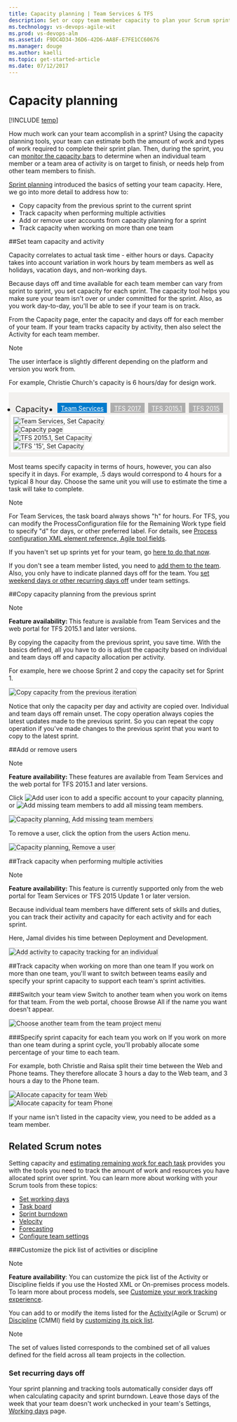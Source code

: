 ```yaml
---
title: Capacity planning | Team Services & TFS
description: Set or copy team member capacity to plan your Scrum sprints when when working from Visual Studio Team Services (VSTS) or Team Foundation Server (TFS)  
ms.technology: vs-devops-agile-wit
ms.prod: vs-devops-alm
ms.assetid: F9DC4D34-36D6-42D6-AA8F-E7FE1CC60676
ms.manager: douge
ms.author: kaelli
ms.topic: get-started-article  
ms.date: 07/12/2017
---
```


# Capacity planning  

[!INCLUDE [temp](../_shared/dev15-version-header.md)]

How much work can your team accomplish in a sprint? Using the capacity planning tools, your team can estimate both the amount of work and types of work required to complete their sprint plan. Then, during the sprint, you can [monitor the capacity bars](../scrum/sprint-planning.md#adjust-work) to determine when an individual team member or a team area of activity is on target to finish, or needs help from other team members to finish. 

[Sprint planning](../scrum/sprint-planning.md#set-capacity) introduced the basics of setting your team capacity. Here, we go into more detail to address how to:  

- Copy capacity from the previous sprint to the current sprint  
- Track capacity when performing multiple activities  
- Add or remove user accounts from capacity planning for a sprint  
- Track capacity when working on more than one team  

<a id="set-capacity">  </a>

##Set team capacity and activity

Capacity correlates to actual task time - either hours or days. Capacity takes into account variation in work hours by team members as well as holidays, vacation days, and non-working days. 

Because days off and time available for each team member can vary from sprint to sprint, you set capacity for each sprint. The capacity tool helps you make sure your team isn't over or under committed for the sprint. Also, as you work day-to-day, you'll be able to see if your team is on track.

From the Capacity page, enter the capacity and days off for each member of your team. If your team tracks capacity by activity, then also select the Activity for each team member.  

>[!NOTE]
>The user interface is slightly different depending on the platform and version you work from. 

For example, Christie Church's capacity is 6 hours/day for design work. 

<div style="background-color: #f2f0ee;padding-top:10px;padding-bottom:10px;"> 

<ul class="nav nav-pills" style="padding-right:15px;padding-left:15px;padding-bottom:5px;vertical-align:top;font-size:18px;">

<li style="float:left;" data-toggle="collapse" data-target="#capacity">Capacity </li>

<li style="float: right;"><a style="max-width: 374px;min-width: 120px;vertical-align: top;background-color:#AEAEAE;margin: 0px 0px 0px 8px;min-width:90px;color: #fff;border: solid 2px #AEAEAE;border-radius: 0;padding: 2px 6px 0px 6px;outline-style:none;height:32px;font-size:14px;font-weight:400" data-toggle="pill" href="#tfs-2015-capacity">TFS 2015</a></li>

<li style="float: right;"><a style="max-width: 374px;min-width: 120px;vertical-align: top;background-color:#AEAEAE;margin: 0px 0px 0px 8px;min-width:90px;color: #fff;border: solid 2px #AEAEAE;border-radius: 0;padding: 2px 6px 0px 6px;outline-style:none;height:32px;font-size:14px;font-weight:400" data-toggle="pill" href="#tfs-2015-1-capacity">TFS 2015.1</a></li>

<li style="float: right;"><a style="max-width: 374px;min-width: 120px;vertical-align: top;background-color:#AEAEAE;margin: 0px 0px 0px 8px;min-width:90px;color: #fff;border: solid 2px #AEAEAE;border-radius: 0;padding: 2px 6px 0px 6px;outline-style:none;height:32px;font-size:14px;font-weight:400" data-toggle="pill" href="#tfs-15-capacity">TFS 2017</a></li>

<li class="active" style="float: right"><a style="max-width: 374px;min-width: 120px;vertical-align: top;background-color:#007acc;margin: 0px 0px 0px 0px;min-width:90px;color: #fff;border: solid 2px #007acc;border-radius: 0;padding: 2px 6px 0px 6px;outline-style:none;height:32px;font-size:14px;font-weight:400" data-toggle="pill" href="#team-services-capacity">Team Services</a></li>
</ul>
 
<div id="capacity" class="tab-content collapse in fade" style="background-color: #ffffff;margin-left:5px;margin-right:5px;padding: 5px 5px 5px 5px;">

<div id="team-services-capacity" class="tab-pane fade in active">
<img src="_img/capacity-planning-set-capacity-tfs-15.png" alt="Team Services, Set Capacity" style="border: 1px solid #CCCCCC;" /> 
</div>

<div class="tab-pane fade" id="tfs-2015-capacity" >
<img src="_img/set-sprint1-capacity.png" title="TFS 2015, Set Capacity" alt="Capacity page" style="border: 1px solid #CCCCCC;" />  
</div>

<div class="tab-pane fade" id="tfs-2015-1-capacity" >
<img src="_img/capacity-planning-set-capacity-tfs-2015.1.png" alt="TFS 2015.1, Set Capacity" style="border: 1px solid #CCCCCC;" /> 
</div>

<div class="tab-pane fade" id="tfs-15-capacity" >
<img src="_img/capacity-planning-set-capacity-tfs-15.png" alt="TFS '15', Set Capacity" style="border: 1px solid #CCCCCC;" /> 
</div>

</div>
</div>


Most teams specify capacity in terms of hours, however, you can also specify it in days. For example, .5 days would correspond to 4 hours for a typical 8 hour day. Choose the same unit you will use to estimate the time a task will take to complete.


>[!NOTE]
>For Team Services, the task board always shows "h" for hours. For TFS, you can modify the ProcessConfiguration file for the Remaining Work type field to specify "d" for days, or other preferred label. For details, see [Process configuration XML element reference, Agile tool fields](../reference/process-configuration-xml-element.md#fields).  


If you haven't set up sprints yet for your team, go [here to do that now](../scrum/define-sprints.md).

If you don't see a team member listed, you need to [add them to the team](../scale/manage-team-assets.md#add-team-admin). Also, you only have to indicate planned days off for the team. You [set weekend days or other recurring days off](#team_settings) under team settings.  

<a id="copy-capacity">  </a>
##Copy capacity planning from the previous sprint 

>[!NOTE]
><b>Feature availability: </b>This feature is available from Team Services and the web portal for TFS 2015.1 and later versions.  

By copying the capacity from the previous sprint, you save time. With the basics defined, all you have to do is adjust the capacity based on individual and team days off and capacity allocation per activity.  

For example, here we choose Sprint 2 and copy the capacity set for Sprint 1. 

<img src="_img/copy-capacity-from-previous-sprint.png" alt="Copy capacity from the previous iteration" style="border: 1px solid #CCCCCC;" /> 

Notice that only the capacity per day and activity are copied over. Individual and team days off remain unset. The copy operation always copies the latest updates made to the previous sprint. So you can repeat the copy operation if you've made changes to the previous sprint that you want to copy to the latest sprint. 


<a id="add-remove-users">  </a>
##Add or remove users  

>[!NOTE]
><b>Feature availability: </b>These features are available from Team Services  and the web portal for TFS 2015.1 and later versions.  

Click ![Add user icon](_img/capacity-planning-add-user-icon.png) to add a specific account to your capacity planning, or ![Add missing team members](_img/capacity-planning-add-missing-users-icon.png) to add all missing team members. 

<img src="_img/capacity-planning-add-missing-team-members.png" alt="Capacity planning, Add missing team members" style="border: 1px solid #CCCCCC;" /> 


To remove a user, click the option from the users Action menu. 

<img src="_img/capacity-planning-remove-user.png" alt="Capacity planning, Remove a user"  style="border: 1px solid #CCCCCC;" /> 

<a id="track-multiple-activities">  </a>
##Track capacity when performing multiple activities

>[!NOTE]  
><b>Feature availability: </b>This feature is currently supported only from the web portal for Team Services or TFS 2015 Update 1 or later version.  

Because individual team members have different sets of skills and duties, you can track their activity and capacity for each activity and for each sprint. 

Here, Jamal divides his time between Deployment and Development. 

<img src="_img/add-activity-to-capacity-planning.png" alt="Add activity to capacity tracking for an individual" style="border: 1px solid #CCCCCC;" />  


<a id="track-capacity-per-team">  </a>
##Track capacity when working on more than one team
If you work on more than one team, you'll want to switch between teams easily and specify your sprint capacity to support each team's sprint activities.  

###Switch your team view
Switch to another team when you work on items for that team. From the web portal, choose Browse All if the name you want doesn't appear.  


<img src="_img/vso-team-selector.png" alt="Choose another team from the team project menu" style="border: 1px solid #CCCCCC;" />  

###Specify sprint capacity for each team you work on
If you work on more than one team during a sprint cycle, you'll probably allocate some percentage of your time to each team.  

For example, both Christie and Raisa split their time between the Web and Phone teams. They therefore allocate 3 hours a day to the Web team, and 3 hours a day to the Phone team.  

<img src="_img/set-capacity-web-team.png" alt="Allocate capacity for team Web" style="border: 1px solid #CCCCCC;" />  
<br/>
<img src="_img/set-capacity-phone-team.png" alt="Allocate capacity for team Phone" style="border: 1px solid #CCCCCC;" />  
 
If your name isn't listed in the capacity view, you need to be added as a team member. 

## Related Scrum notes
Setting capacity and [estimating remaining work for each task](../scrum/sprint-planning.md#define-tasks) provides you with the tools you need to track the amount of work and resources you have allocated sprint over sprint. You can learn more about working with your Scrum tools from these topics:

- [Set working days](../customize/set-working-days.md)
- [Task board](../scrum/task-board.md)
- [Sprint burndown](../scrum/sprint-burndown.md)
- [Velocity](../../report/guidance/team-velocity.md)    
- [Forecasting](../scrum/forecast.md)    
- [Configure team settings](../scale/manage-team-assets.md)

<a id="customize-activity-list">  </a>
###Customize the pick list of activities or discipline 

>[!NOTE]  
>**Feature availability**: You can customize the pick list of the Activity or Discipline fields if you use the Hosted XML or On-premises process models. To learn more about process models, see [Customize your work tracking experience](../customize/customize-work.md).  

You can add to or modify the items listed for the [Activity](../track/query-numeric.md)(Agile or Scrum) or [Discipline](../track/query-numeric.md) (CMMI) field by [customizing its pick list](../customize/add-modify-field.md). 

>[!NOTE]  
>The set of values listed corresponds to the combined set of all values defined for the field across all team projects in the collection. 
 
<a id="team_settings">  </a>

### Set recurring days off  
Your sprint planning and tracking tools automatically consider days off when calculating capacity and sprint burndown. Leave those days of the week that your team doesn't work unchecked in your team's Settings, [Working days](../customize/set-working-days.md) page. 

  